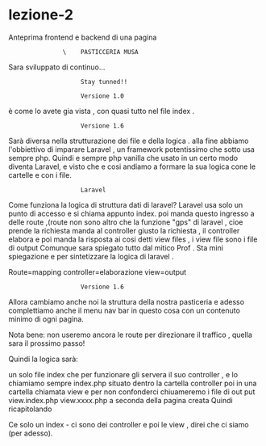 # lezione-2
Anteprima frontend e backend di una pagina 


                   \    PASTICCERIA MUSA


Sara sviluppato di continuo...

                        Stay tunned!!

                        Versione 1.0
                        
è come lo avete gia vista , con quasi tutto nel file index .

                        Versione 1.6 
                        
Sarà diversa nella strutturazione dei file  e della logica .
alla fine abbiamo l'obbiettivo di imparare Laravel , un framework potentissimo che sotto usa sempre php.
Quindi e sempre php vanilla che usato in un certo modo diventa Laravel, e visto che e cosi andiamo 
a formare la sua logica cone le cartelle e con i file.

                        Laravel 

Come funziona la logica di struttura dati di laravel? Laravel usa solo un punto di accesso e si chiama appunto index.
poi manda questo ingresso a delle route ,(route  non sono altro che la funzione "gps" di laravel , 
cioe prende la richiesta manda al controller giusto la richiesta , il controller elabora e poi manda la risposta ai cosi detti view files , 
i view file sono i file di output Comunque sara spiegato tutto dal mitico Prof .
Sta mini spiegazione e per sintetizzare la logica di laravel .

Route=mapping
controller=elaborazione
view=output

                        Versione 1.6

Allora cambiamo anche noi la struttura della nostra pasticeria e adesso 
complettiamo anche il menu nav bar in questo cosa con un contenuto minimo di ogni pagina.

Nota bene: non useremo ancora le route per direzionare il traffico , quella sara il prossimo passo!


Quindi la logica sarà:

un solo file index che per funzionare gli servera il suo controller , e lo chiamiamo sempre index.php situato dentro la cartella controller
poi in una cartella chiamata view e per non confonderci chiuameremo i file di out put view.index.php view.xxxx.php a seconda della pagina creata
Quindi ricapitolando 

Ce solo un index - ci sono dei controller e poi le view , direi che ci siamo (per adesso).

